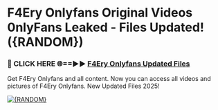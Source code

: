 # F4Ery Onlyfans Original Videos 0nlyFans Leaked - Files Updated! ({RANDOM})

<h3>🔴 CLICK HERE 🌐==►► <a href="https://betterlinks.top/A2PfLJ" rel="nofollow">F4Ery Onlyfans Updated Files</a></h3>

Get F4Ery Onlyfans and all content. Now you can access all videos and pictures of F4Ery Onlyfans. New Updated Files 2025!

[![{RANDOM}](https://i.imgur.com/ppqm5kG.gif)](https://betterlinks.top/A2PfLJ)
